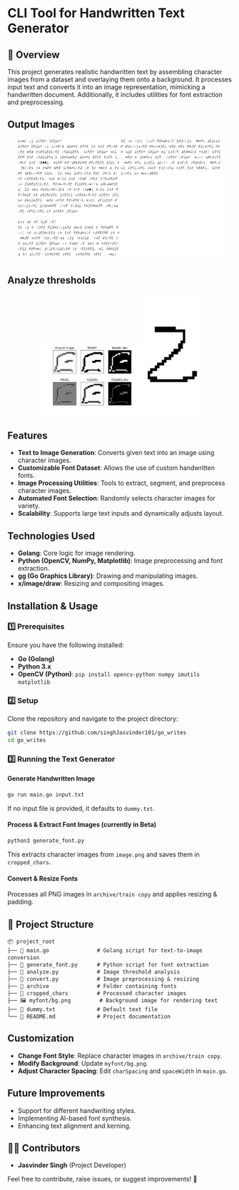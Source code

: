 # CLI Tool for Handwritten Text Generator

## 📌 Overview
This project generates realistic handwritten text by assembling character images from a dataset and overlaying them onto a background. It processes input text and converts it into an image representation, mimicking a handwritten document. Additionally, it includes utilities for font extraction and preprocessing.

## Output Images  

<p align="center">
  <img src="1.png" alt="Image 1" width="45%" />
  <img src="2.png" alt="Image 2" width="45%" />
</p>


## Analyze thresholds

<p align="center">
  <img src="output2.png" alt="Image 1" width="45%" />
  <img src="output1.png" alt="Image 2" width="25%" height="273rem" />
</p>



## Features
- **Text to Image Generation**: Converts given text into an image using character images.
- **Customizable Font Dataset**: Allows the use of custom handwritten fonts.
- **Image Processing Utilities**: Tools to extract, segment, and preprocess character images.
- **Automated Font Selection**: Randomly selects character images for variety.
- **Scalability**: Supports large text inputs and dynamically adjusts layout.

## Technologies Used
- **Golang**: Core logic for image rendering.
- **Python (OpenCV, NumPy, Matplotlib)**: Image preprocessing and font extraction.
- **gg (Go Graphics Library)**: Drawing and manipulating images.
- **x/image/draw**: Resizing and compositing images.

## Installation & Usage
### 1️⃣ Prerequisites
Ensure you have the following installed:
- **Go (Golang)**
- **Python 3.x**
- **OpenCV (Python)**: `pip install opencv-python numpy imutils matplotlib`

### 2️⃣ Setup
Clone the repository and navigate to the project directory:
```sh
git clone https://github.com/singhJasvinder101/go_writes
cd go_writes
```

### 3️⃣ Running the Text Generator
#### Generate Handwritten Image
```sh
go run main.go input.txt
```
If no input file is provided, it defaults to `dummy.txt`.

#### Process & Extract Font Images (currently in Beta)
```sh
python3 generate_font.py
```
This extracts character images from `image.png` and saves them in `cropped_chars`.


#### Convert & Resize Fonts
Processes all PNG images in `archive/train copy` and applies resizing & padding.

## 📂 Project Structure
```
📦 project_root
├── 📜 main.go               # Golang script for text-to-image conversion
├── 📜 generate_font.py      # Python script for font extraction
├── 📜 analyze.py            # Image threshold analysis
├── 📜 convert.py            # Image preprocessing & resizing
├── 📂 archive               # Folder containing fonts
├── 📂 cropped_chars         # Processed character images
├── 🖼️ myfont/bg.png         # Background image for rendering text
├── 📜 dummy.txt             # Default text file
└── 📜 README.md             # Project documentation
```

## Customization
- **Change Font Style**: Replace character images in `archive/train copy`.
- **Modify Background**: Update `myfont/bg.png`.
- **Adjust Character Spacing**: Edit `charSpacing` and `spaceWidth` in `main.go`.

## Future Improvements
- Support for different handwriting styles.
- Implementing AI-based font synthesis.
- Enhancing text alignment and kerning.

## 👨‍💻 Contributors
- **Jasvinder Singh** (Project Developer)

Feel free to contribute, raise issues, or suggest improvements! 🚀


